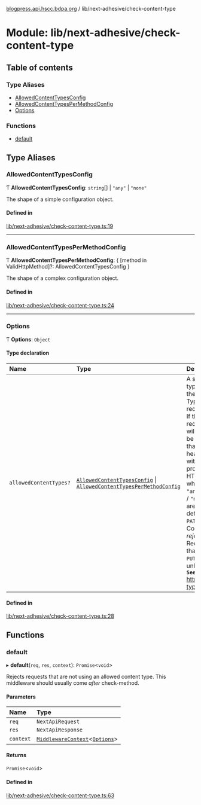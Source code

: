 [blogpress.api.hscc.bdpa.org](../README.md) / lib/next-adhesive/check-content-type

# Module: lib/next-adhesive/check-content-type

## Table of contents

### Type Aliases

- [AllowedContentTypesConfig](lib_next_adhesive_check_content_type.md#allowedcontenttypesconfig)
- [AllowedContentTypesPerMethodConfig](lib_next_adhesive_check_content_type.md#allowedcontenttypespermethodconfig)
- [Options](lib_next_adhesive_check_content_type.md#options)

### Functions

- [default](lib_next_adhesive_check_content_type.md#default)

## Type Aliases

### AllowedContentTypesConfig

Ƭ **AllowedContentTypesConfig**: `string`[] \| ``"any"`` \| ``"none"``

The shape of a simple configuration object.

#### Defined in

[lib/next-adhesive/check-content-type.ts:19](https://github.com/nhscc/blogpress.api.hscc.bdpa.org/blob/764312e/lib/next-adhesive/check-content-type.ts#L19)

___

### AllowedContentTypesPerMethodConfig

Ƭ **AllowedContentTypesPerMethodConfig**: { [method in ValidHttpMethod]?: AllowedContentTypesConfig }

The shape of a complex configuration object.

#### Defined in

[lib/next-adhesive/check-content-type.ts:24](https://github.com/nhscc/blogpress.api.hscc.bdpa.org/blob/764312e/lib/next-adhesive/check-content-type.ts#L24)

___

### Options

Ƭ **Options**: `Object`

#### Type declaration

| Name | Type | Description |
| :------ | :------ | :------ |
| `allowedContentTypes?` | [`AllowedContentTypesConfig`](lib_next_adhesive_check_content_type.md#allowedcontenttypesconfig) \| [`AllowedContentTypesPerMethodConfig`](lib_next_adhesive_check_content_type.md#allowedcontenttypespermethodconfig) | A string, a mapping, or an array of media types this endpoint is allowed to receive. If the string `"any"` is provided, any Content-Type header will be allowed, including requests without a Content-Type header. If the string `"none"` is provided, only requests without a Content-Type header will be allowed. Similarly, `"none"` can also be included in the array form to indicate that requests without a Content-Type header are allowed in addition to those with a listed media type. If a plain object is provided, it is assumed to be a mapping of HTTP method keys and media type values where each value is one of the string `"any"` or `"none"` or an array of media types / `"none"`s. In this form, these constraints are applied per request method. By default, _all_ requests using `POST`, `PUT`, and `PATCH` methods, or any request _with_ a Content-Type header, _will always be rejected_ unless configured otherwise. Requests _without_ a Content-Type header that are using methods other than `POST`, `PUT`, and `PATCH` _will always be allowed_ unless explicitly configured via mapping. **`See`** https://www.iana.org/assignments/media-types/media-types.xhtml |

#### Defined in

[lib/next-adhesive/check-content-type.ts:28](https://github.com/nhscc/blogpress.api.hscc.bdpa.org/blob/764312e/lib/next-adhesive/check-content-type.ts#L28)

## Functions

### default

▸ **default**(`req`, `res`, `context`): `Promise`<`void`\>

Rejects requests that are not using an allowed content type. This middleware
should usually come _after_ check-method.

#### Parameters

| Name | Type |
| :------ | :------ |
| `req` | `NextApiRequest` |
| `res` | `NextApiResponse` |
| `context` | [`MiddlewareContext`](lib_next_api_glue.md#middlewarecontext)<[`Options`](lib_next_adhesive_check_content_type.md#options)\> |

#### Returns

`Promise`<`void`\>

#### Defined in

[lib/next-adhesive/check-content-type.ts:63](https://github.com/nhscc/blogpress.api.hscc.bdpa.org/blob/764312e/lib/next-adhesive/check-content-type.ts#L63)
